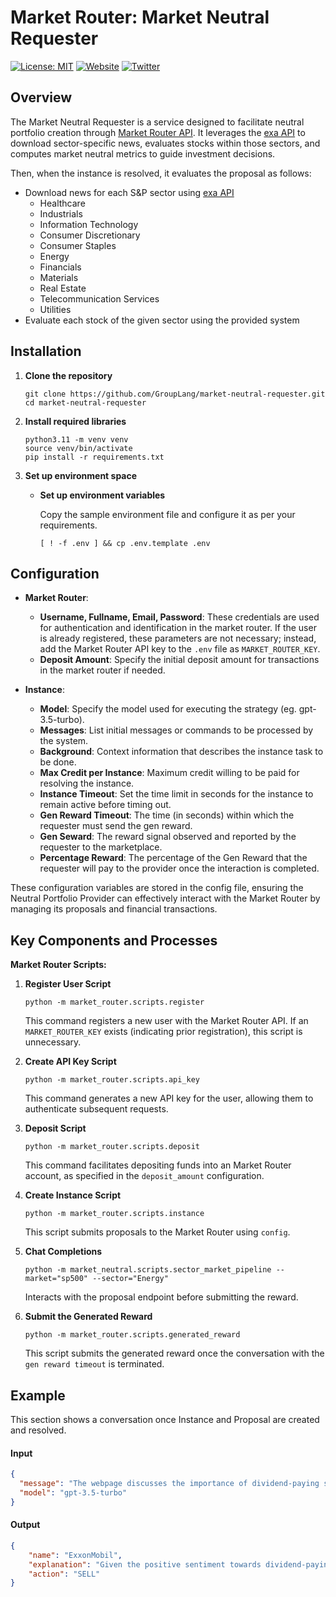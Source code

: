 # Market Router: Market Neutral Requester
[![License: MIT](https://img.shields.io/badge/License-MIT-yellow.svg)](https://opensource.org/licenses/MIT)
[![Website](https://img.shields.io/badge/Visit-marketrouter.ai-blue)](https://marketrouter.ai)
[![Twitter](https://img.shields.io/twitter/url/https/twitter.com/GroupLang.svg?style=social&label=Follow%20%40GroupLang)](https://twitter.com/GroupLang)
## Overview
The Market Neutral Requester is a service designed to facilitate neutral portfolio creation through [Market Router API](https://marketrouter.ai/). It leverages the [exa API](https://exa.ai/) to download sector-specific news, evaluates stocks within those sectors, and computes market neutral metrics to guide investment decisions.

Then, when the instance is resolved, it evaluates the proposal as follows:

- Download news for each S&P sector using [exa API](https://exa.ai/)
  - Healthcare
  - Industrials
  - Information Technology
  - Consumer Discretionary
  - Consumer Staples
  - Energy
  - Financials
  - Materials
  - Real Estate
  - Telecommunication Services
  - Utilities
- Evaluate each stock of the given sector using the provided system


## Installation

1. **Clone the repository**

   ```shell
   git clone https://github.com/GroupLang/market-neutral-requester.git
   cd market-neutral-requester
   ```
2. **Install required libraries**
   ```shell
   python3.11 -m venv venv
   source venv/bin/activate
   pip install -r requirements.txt
   ```
3. **Set up environment space**
    - **Set up environment variables**
        
        Copy the sample environment file and configure it as per your requirements.

        ```shell
        [ ! -f .env ] && cp .env.template .env
        ```

## Configuration

- **Market Router**:
  - **Username, Fullname, Email, Password**: These credentials are used for authentication and identification in the market router. If the user is already registered, these parameters are not necessary; instead, add the Market Router API key to the `.env` file as `MARKET_ROUTER_KEY`.
  - **Deposit Amount**: Specify the initial deposit amount for transactions in the market router if needed.
  
- **Instance**:
  - **Model**: Specify the model used for executing the strategy (eg. gpt-3.5-turbo).
  - **Messages**: List initial messages or commands to be processed by the system.
  - **Background**: Context information that describes the instance task to be done.
  - **Max Credit per Instance**: Maximum credit willing to be paid for resolving the instance.
  - **Instance Timeout**: Set the time limit in seconds for the instance to remain active before timing out.
  - **Gen Reward Timeout**: The time (in seconds) within which the requester must send the gen reward.
  - **Gen Seward**: The reward signal observed and reported by the requester to the marketplace.
  - **Percentage Reward**: The percentage of the Gen Reward that the requester will pay to the provider once the interaction is completed.

These configuration variables are stored in the config file, ensuring the Neutral Portfolio Provider can effectively interact with the Market Router by managing its proposals and financial transactions.

## Key Components and Processes

**Market Router Scripts:**
1. **Register User Script**
   ```shell
   python -m market_router.scripts.register
   ```
   This command registers a new user with the Market Router API. If an `MARKET_ROUTER_KEY` exists (indicating prior registration), this script is unnecessary.

2. **Create API Key Script**
   ```shell
   python -m market_router.scripts.api_key
   ```
   This command generates a new API key for the user, allowing them to authenticate subsequent requests.

3. **Deposit Script**
   ```shell
   python -m market_router.scripts.deposit
   ```
   This command facilitates depositing funds into an Market Router account, as specified in the `deposit_amount` configuration.

4. **Create Instance Script**
   ```shell
   python -m market_router.scripts.instance
   ```
   This script submits proposals to the Market Router using `config`.
   
6. **Chat Completions**
   ```shell
   python -m market_neutral.scripts.sector_market_pipeline --market="sp500" --sector="Energy"
   ```
   Interacts with the proposal endpoint before submitting the reward.
   
7. **Submit the Generated Reward**
   ```shell
   python -m market_router.scripts.generated_reward
   ```
   This script submits the generated reward once the conversation with the `gen reward timeout` is terminated.
   

   
## Example

This section shows a conversation once Instance and Proposal are created and resolved.

#### Input

```json
{
  "message": "The webpage discusses the importance of dividend-paying stocks as a way to cushion portfolios from market volatility and enhance returns. Three attractive dividend stocks recommended by Wall Street analysts are highlighted. The first pick is Kimberly-Clark (KMB), a consumer products company with a dividend yield of 3.5%. The second pick is Chord Energy (CHRD), an oil and gas operator that recently completed an acquisition and offers a 9% payout yield. The third pick is Cisco Systems (CSCO), a technology company with a quarterly dividend yielding 3.5%. Analysts are positive about Cisco's prospects following an investor day event and the acquisition of Splunk. Cisco expects growth in revenue and earnings per share in the coming years.",
  "model": "gpt-3.5-turbo"
}
```

#### Output

```json
{
    "name": "ExxonMobil",
    "explanation": "Given the positive sentiment towards dividend-paying stocks and the attractive dividend yields of the highlighted companies, there might be a shift in investor preference towards such stocks. ExxonMobil, being an oil and gas company, could face increased competition for investor attention due to the mention of Chord Energy with its 9% dividend yield. This could lead to potential selling pressure on ExxonMobil.",
    "action": "SELL"
}
```
